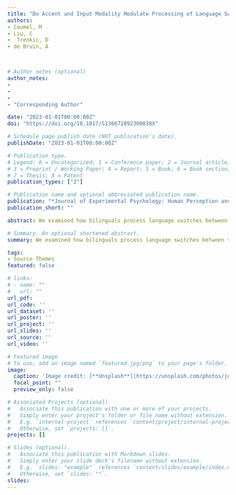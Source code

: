 ```yaml
---
title: "Do Accent and Input Modality Modulate Processing of Language Switches in Bilingual Language Comprehension?"
authors:
- Coumel, M
- Liu, C
-  Trenkic, D
- de Bruin, A



# Author notes (optional)
author_notes:
- 
-
-
- "Corresponding Author"

date: "2023-01-01T00:00:00Z"
doi: "https://doi.org/10.1017/S136672892300038X"

# Schedule page publish date (NOT publication's date).
publishDate: "2023-01-01T00:00:00Z"

# Publication type.
# Legend: 0 = Uncategorized; 1 = Conference paper; 2 = Journal article;
# 3 = Preprint / Working Paper; 4 = Report; 5 = Book; 6 = Book section;
# 7 = Thesis; 8 = Patent
publication_types: ["2"]

# Publication name and optional abbreviated publication name.
publication: "*Journal of Experimental Psychology: Human Perception and Performance,50*(4) 395-415"
publication_short: ""

abstract: We examined how bilinguals process language switches between their first (L1) and second language (L2). Language switching costs (slower responses to language switch than nonswitch trials) appear to arise more systematically in production than in comprehension, possibly because the latter context might sometimes elicit less language coactivation (Declerck et al., 2019). This might reduce language competition and in turn the need for bilinguals to apply language control when processing language switches. Yet even in comprehension, language coactivation may vary depending on variables such as the accent of the speaker (e.g., whether the L2 words are pronounced with an L1 or L2 accent) and input modality (spoken or written). In three experiments conducted during 2021–2022, we tested how unbalanced Mandarin–English bilinguals processed language switches during comprehension and the potential influence of a speaker’s accent and input modality. Overall, across settings, participants experienced significant language switching costs. In some conditions, switching costs were larger to L1-Mandarin than to L2-English, an asymmetry consistent with the participants’ dominance in L1-Mandarin and the application of language control. However, manipulating accent and input modality did not influence language switches, suggesting they did not impact language coactivation sufficiently to modulate language control.

# Summary. An optional shortened abstract.
summary: We examined how bilinguals process language switches between their first (L1) and second language (L2). 

tags:
- Source Themes
featured: false

# links:
# - name: ""
#   url: ""
url_pdf: 
url_code: ''
url_dataset: ''
url_poster: ''
url_project: ''
url_slides: ''
url_source: ''
url_video: ''

# Featured image
# To use, add an image named `featured.jpg/png` to your page's folder. 
image:
  caption: 'Image credit: [**Unsplash**](https://unsplash.com/photos/jdD8gXaTZsc)'
  focal_point: ""
  preview_only: false

# Associated Projects (optional).
#   Associate this publication with one or more of your projects.
#   Simply enter your project's folder or file name without extension.
#   E.g. `internal-project` references `content/project/internal-project/index.md`.
#   Otherwise, set `projects: []`.
projects: []

# Slides (optional).
#   Associate this publication with Markdown slides.
#   Simply enter your slide deck's filename without extension.
#   E.g. `slides: "example"` references `content/slides/example/index.md`.
#   Otherwise, set `slides: ""`.
slides:
---
```

